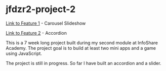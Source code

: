 

# jfdzr2-project-2

[Link to Feature 1](https://malgorzata-niemczyk.github.io/jfdzr2-project-2/Project-2/image_slider/index.html) - Carousel Slideshow
![]()

[Link to Feature 2](https://malgorzata-niemczyk.github.io/jfdzr2-project-2/Project-2/accordion/index.html) - Accordion
![]()

This is a 7 week long project built during my second module at InfoShare Academy. The project goal is to build at least two mini apps and a game using JavaScript.

The project is still in progress. So far I have built an accordion and a slider.
